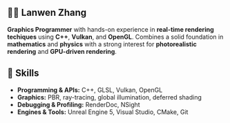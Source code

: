 ## 🤸‍♂️ Lanwen Zhang

**Graphics Programmer** with hands-on experience in **real-time rendering techiques** using **C++**, **Vulkan**, and **OpenGL**. Combines a solid foundation in **mathematics** and **physics** with a strong interest for 
**photorealistic rendering** and **GPU-driven rendering**.

</details>

## 🔧 Skills
- **Programming & APIs:** C++, GLSL, Vulkan, OpenGL 
- **Graphics:** PBR, ray-tracing, global illumination, deferred shading
- **Debugging & Profiling:** RenderDoc, NSight
- **Engines & Tools:** Unreal Engine 5, Visual Studio, CMake, Git 

